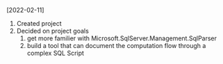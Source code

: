 [2022-02-11]
1. Created project
2. Decided on project goals
   1. get more familier with Microsoft.SqlServer.Management.SqlParser
   2. build a tool that can document the computation flow through a complex SQL Script